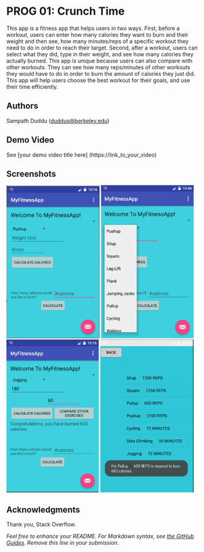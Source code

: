 # PROG 01: Crunch Time

This app is a fitness app that helps users in two ways. First, before a workout, users can enter how many calories they want to burn and their weight  and then see, how many minutes/reps of a specific workout they need to do in order to reach their target. Second, after a workout, users can select what they did, type in their weight, and see how many calories they actually burned. This app is unique because users can also compare with other workouts. They can see how many reps/minutes of other workouts they would have to do in order to burn the amount of calories they just did. This app will help users choose the best workout for their goals, and use their time efficiently. 

## Authors

Sampath Duddu ([duddus@berkeley.edu](mailto:your_email@berkeley.edu))

## Demo Video

See [your demo video title here] (https://link_to_your_video)

## Screenshots

<img src="screenshots/mainScreen.png" height="400" alt="Screenshot"/>
<img src="screenshots/selectingExercise.png" height="400" alt="Screenshot"/>
<img src="screenshots/burningCaloriesWeight2.png" height="400" alt="Screenshot"/>
<img src="screenshots/otherWorkoutsCalories.png" height="400" alt="Screenshot"/>

## Acknowledgments

Thank you, Stack Overflow.

*Feel free to enhance your README. For Markdown syntax, see [the GitHub Guides](https://guides.github.com/features/mastering-markdown/). Remove this line in your submission.*
